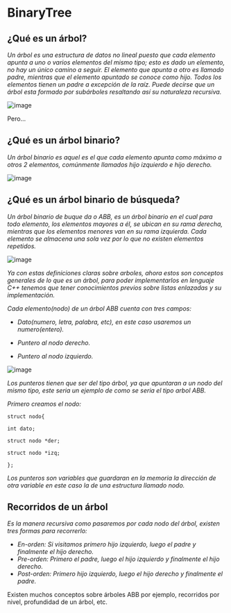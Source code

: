 # BinaryTree

## ¿Qué es un árbol?


_Un árbol es una estructura de datos no lineal puesto que cada elemento apunta a uno o varios elementos del mismo tipo; esto es dado un elemento, no hay un único camino a seguir. El elemento que apunta a otro es llamado padre, mientras que el elemento apuntado se conoce como hijo. Todos los elementos tienen un padre a excepción de la raíz. Puede decirse que un árbol esta formado por subárboles resaltando así su naturaleza recursiva._

![image](https://github.com/MARSFOREVER472/BinaryTree/assets/69094327/d773eb2a-7552-46de-ac2f-db4ee0c7c007)

Pero...

## ¿Qué es un árbol binario?

_Un árbol binario es aquel es el que cada elemento apunta como máximo a otros 2 elementos, comúnmente llamados hijo izquierdo e hijo derecho._

![image](https://github.com/MARSFOREVER472/BinaryTree/assets/69094327/23546c2c-2dbe-450f-adad-bce138380131)

## ¿Qué es un árbol binario de búsqueda?

_Un árbol binario de buque da o ABB, es un árbol binario en el cual para todo elemento, los elementos mayores a él, se ubican en su rama derecha, mientras que los elementos menores van en su rama izquierda. Cada elemento se almacena una sola vez por lo que no existen elementos repetidos._

![image](https://github.com/MARSFOREVER472/BinaryTree/assets/69094327/8455f336-0c37-4f81-b05e-a3a3a0dbc5a0)

_Ya con estas definiciones claras sobre arboles, ahora estos son conceptos generales de lo que es un árbol, para poder implementarlos en lenguaje C++ tenemos que tener conocimientos previos sobre listas enlazadas y su implementación._

_Cada elemento(nodo) de un árbol ABB cuenta con tres campos:_

- _Dato(numero, letra, palabra, etc), en este caso usaremos un numero(entero)._
  
- _Puntero al nodo derecho._
 
- _Puntero al nodo izquierdo._

![image](https://github.com/MARSFOREVER472/BinaryTree/assets/69094327/6622f6bc-7213-489c-91c4-02e309179d6a)

_Los punteros tienen que ser del tipo árbol, ya que apuntaran a un nodo del mismo tipo, este seria un ejemplo de como se seria el tipo arbol ABB._

_Primero creamos el nodo:_

   ```
   struct nodo{
   
   int dato;
   
   struct nodo *der;
   
   struct nodo *izq;
   
};
```
_Los punteros son variables que guardaran en la memoria la dirección de otra variable en este caso la de una estructura llamado nodo._

## Recorridos de un árbol

_Es la manera recursiva como pasaremos por cada nodo del árbol, existen tres formas para recorrerlo:_

- _En-orden: Si visitamos primero hijo izquierdo, luego el padre y finalmente el hijo derecho._
- _Pre-orden: Primero el padre, luego el hijo izquierdo y finalmente el hijo derecho._
- _Post-orden: Primero hijo izquierdo, luego el hijo derecho y finalmente el padre._

Existen muchos conceptos sobre árboles ABB por ejemplo, recorridos por nivel, profundidad de un árbol, etc.
